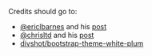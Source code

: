 Credits should go to:  
  + [@ericlbarnes](https://twitter.com/ericlbarnes) and his [post](http://ericlbarnes.com/setting-gulp-bower-bootstrap-sass-fontawesome)
  + [@chrisltd](https://twitter.com/chrisltd) and his [post](http://chrisltd.com/blog/2014/07/gulp-server-livereload/)
  + [divshot/bootstrap-theme-white-plum](https://github.com/divshot/bootstrap-theme-white-plum)
